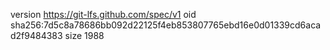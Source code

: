 version https://git-lfs.github.com/spec/v1
oid sha256:7d5c8a78686bb092d22125f4eb853807765ebd16e0d01339cd6acad2f9484383
size 1988
